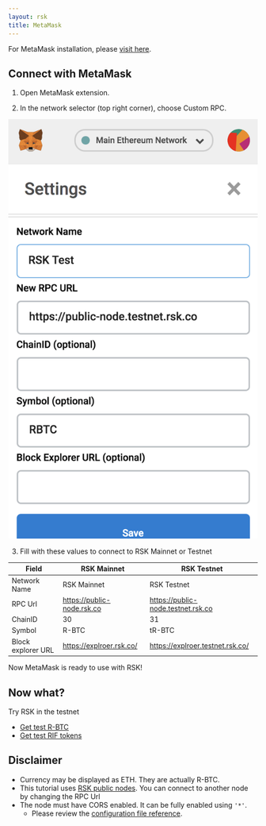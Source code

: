 ```yaml
---
layout: rsk
title: MetaMask
---
```


For MetaMask installation, please <a href="https://metamask.io/" target="_blank">visit here</a>.

## Connect with MetaMask

1. Open MetaMask extension.

2. In the network selector (top right corner), choose Custom RPC.

  <div style="text-align:center"><img class="metamask-screenshot" src="/assets/img/metamask/metamask.png"></div>

3. Fill with these values to connect to RSK Mainnet or Testnet

  | Field | RSK Mainnet | RSK Testnet |
  | - | - | - |
  | Network Name | RSK Mainnet | RSK Testnet |
  | RPC Url | https://public-node.rsk.co | https://public-node.testnet.rsk.co |
  | ChainID | 30 | 31 |
  | Symbol | R-BTC | tR-BTC |
  | Block explorer URL | https://explroer.rsk.co/ | https://explroer.testnet.rsk.co/ |

Now MetaMask is ready to use with RSK!

## Now what?

Try RSK in the testnet
- [Get test R-BTC](https://facuet.rsk.co)
- [Get test RIF tokens](https://faucet.rifos.org)

## Disclaimer

- Currency may be displayed as ETH. They are actually R-BTC.
- This tutorial uses [RSK public nodes](/rsk/public-nodes). You can connect to another node by changing the RPC Url
- The node must have CORS enabled. It can be fully enabled using `'*'`.
  - Please review the [configuration file reference](/rsk/node/configure).
